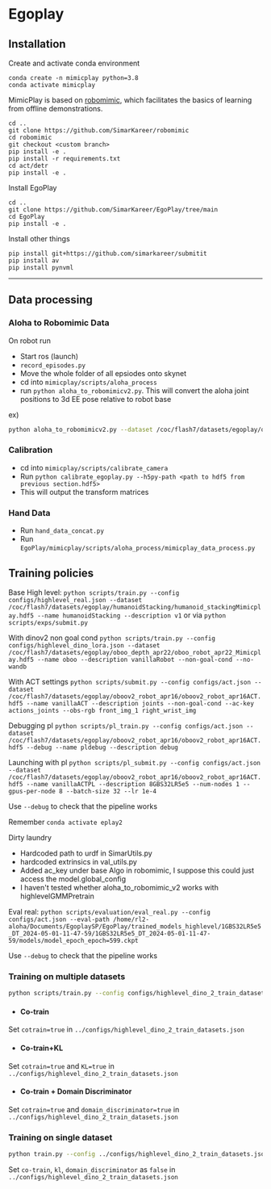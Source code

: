 # Egoplay
## Installation
Create and activate conda environment
```	
conda create -n mimicplay python=3.8
conda activate mimicplay
```

MimicPlay is based on [robomimic](https://github.com/ARISE-Initiative/robomimic), which facilitates the basics of learning from offline demonstrations.
```	
cd ..
git clone https://github.com/SimarKareer/robomimic
cd robomimic
git checkout <custom branch>
pip install -e .
pip install -r requirements.txt
cd act/detr
pip install -e .
```

Install EgoPlay
```	
cd ..
git clone https://github.com/SimarKareer/EgoPlay/tree/main
cd EgoPlay
pip install -e .
```

Install other things
```
pip install git+https://github.com/simarkareer/submitit
pip install av
pip install pynvml
```

-------
## Data processing
### Aloha to Robomimic Data
On robot run
- Start ros (launch)
- `record_episodes.py`
- Move the whole folder of all epsiodes onto skynet
- cd into `mimicplay/scripts/aloha_process`
- run `python aloha_to_robomimicv2.py`.  This will convert the aloha joint positions to 3d EE pose relative to robot base

ex) 
```bash
python aloha_to_robomimicv2.py --dataset /coc/flash7/datasets/egoplay/oboov2_robot_apr16/rawAloha --arm right --out /coc/flash7/datasets/egoplay/oboov2_robot_apr16/oboov2_robot_apr16ACT.hdf5  --extrinsics humanoidApr16
```


### Calibration
- cd into `mimicplay/scripts/calibrate_camera`
- Run `python calibrate_egoplay.py --h5py-path <path to hdf5 from previous section.hdf5>`
- This will output the transform matrices


### Hand Data
- Run `hand_data_concat.py`
- Run `EgoPlay/mimicplay/scripts/aloha_process/mimicplay_data_process.py`


## Training policies
Base High level:
`python scripts/train.py --config configs/highlevel_real.json --dataset /coc/flash7/datasets/egoplay/humanoidStacking/humanoid_stackingMimicplay.hdf5 --name humanoidStacking --description v1`
or via `python scripts/exps/submit.py`

With dinov2 non goal cond
`python scripts/train.py --config configs/highlevel_dino_lora.json --dataset /coc/flash7/datasets/egoplay/oboo_depth_apr22/oboo_robot_apr22_Mimicplay.hdf5 --name oboo --description vanillaRobot --non-goal-cond --no-wandb`

With ACT settings
`python scripts/submit.py --config configs/act.json --dataset /coc/flash7/datasets/egoplay/oboov2_robot_apr16/oboov2_robot_apr16ACT.hdf5 --name vanillaACT --description joints --non-goal-cond --ac-key actions_joints --obs-rgb front_img_1 right_wrist_img`

Debugging pl
`python scripts/pl_train.py --config configs/act.json --dataset /coc/flash7/datasets/egoplay/oboov2_robot_apr16/oboov2_robot_apr16ACT.hdf5 --debug --name pldebug --description debug`

Launching with pl
`python scripts/pl_submit.py --config configs/act.json --dataset /coc/flash7/datasets/egoplay/oboov2_robot_apr16/oboov2_robot_apr16ACT.hdf5 --name vanillaACTPL --description 8GBS32LR5e5 --num-nodes 1 --gpus-per-node 8 --batch-size 32 --lr 1e-4`

Use `--debug` to check that the pipeline works

Remember `conda activate eplay2`

Dirty laundry
- Hardcoded path to urdf in SimarUtils.py
- hardcoded extrinsics in val_utils.py
- Added ac_key under base Algo in robomimic, I suppose this could just access the model.global_config
- I haven't tested whether aloha_to_robomimic_v2 works with highlevelGMMPretrain

Eval real:
`python scripts/evaluation/eval_real.py --config configs/act.json --eval-path /home/rl2-aloha/Documents/EgoplaySP/EgoPlay/trained_models_highlevel/1GBS32LR5e5_DT_2024-05-01-11-47-59/1GBS32LR5e5_DT_2024-05-01-11-47-59/models/model_epoch_epoch=599.ckpt`

Use `--debug` to check that the pipeline works


### Training on multiple datasets
```bash
python scripts/train.py --config configs/highlevel_dino_2_train_datasets.json --dataset /coc/flash7/datasets/egoplay/one_bowl_one_object/plushiesMimicplay_hand_yellow_black_table_with_type_label.hdf5 --dataset_2 /coc/flash7/datasets/egoplay/oboov2_robot_apr16/oboov2_robot_apr16ACT.hdf5 --name debug --description debug --non-goal-cond --debug
```

- #### Co-train
Set `cotrain=true` in `../configs/highlevel_dino_2_train_datasets.json`

- #### Co-train+KL 
Set `cotrain=true` and `KL=true` in `../configs/highlevel_dino_2_train_datasets.json`

- #### Co-train + Domain Discriminator
Set `cotrain=true` and `domain_discriminator=true` in  `../configs/highlevel_dino_2_train_datasets.json`

### Training on single dataset
```bash
python train.py --config ../configs/highlevel_dino_2_train_datasets.json --dataset <path-to-dataset> --name <exp-name> --description no_goal --non-goal-cond
```

Set `co-train`, `kl`, `domain_discriminator` as `false` in  `../configs/highlevel_dino_2_train_datasets.json`
